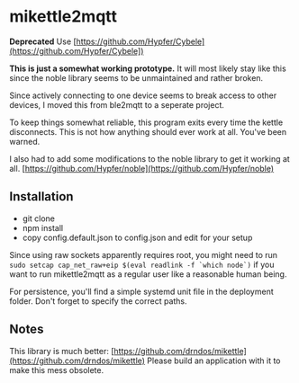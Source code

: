 # mikettle2mqtt

**Deprecated** Use [https://github.com/Hypfer/Cybele](https://github.com/Hypfer/Cybele])

**This is just a somewhat working prototype.**
It will most likely stay like this since the noble library seems to be unmaintained and rather broken.

Since actively connecting to one device seems to break access to other devices, I moved this from ble2mqtt to a seperate project.

To keep things somewhat reliable, this program exits every time the kettle disconnects.
This is not how anything should ever work at all. You've been warned.

I also had to add some modifications to the noble library to get it working at all. [https://github.com/Hypfer/noble](https://github.com/Hypfer/noble)

## Installation
* git clone
* npm install
* copy config.default.json to config.json and edit for your setup

Since using raw sockets apparently requires root, you might need to run ``sudo setcap cap_net_raw+eip $(eval readlink -f `which node`)`` if you want to run mikettle2mqtt as a regular user like a reasonable human being.

For persistence, you'll find a simple systemd unit file in the deployment folder. Don't forget to specify the correct paths.

## Notes

This library is much better: [https://github.com/drndos/mikettle](https://github.com/drndos/mikettle)
Please build an application with it to make this mess obsolete.
